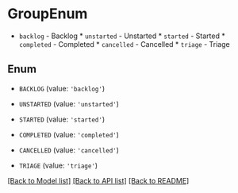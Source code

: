 # GroupEnum

* `backlog` - Backlog * `unstarted` - Unstarted * `started` - Started * `completed` - Completed * `cancelled` - Cancelled * `triage` - Triage

## Enum

* `BACKLOG` (value: `'backlog'`)

* `UNSTARTED` (value: `'unstarted'`)

* `STARTED` (value: `'started'`)

* `COMPLETED` (value: `'completed'`)

* `CANCELLED` (value: `'cancelled'`)

* `TRIAGE` (value: `'triage'`)

[[Back to Model list]](../README.md#documentation-for-models) [[Back to API list]](../README.md#documentation-for-api-endpoints) [[Back to README]](../README.md)


